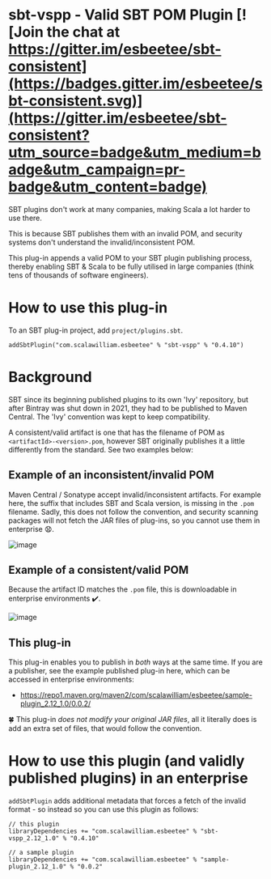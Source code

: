 # sbt-vspp - Valid SBT POM Plugin [![Join the chat at https://gitter.im/esbeetee/sbt-consistent](https://badges.gitter.im/esbeetee/sbt-consistent.svg)](https://gitter.im/esbeetee/sbt-consistent?utm_source=badge&utm_medium=badge&utm_campaign=pr-badge&utm_content=badge)



SBT plugins don't work at many companies, making Scala a lot harder to use there.

This is because SBT publishes them with an invalid POM, and security systems don't understand the invalid/inconsistent POM.

This plug-in appends a valid POM to your SBT plugin publishing process, thereby enabling SBT & Scala to be fully utilised in large companies (think tens of thousands of software engineers).

# How to use this plug-in

To an SBT plug-in project, add `project/plugins.sbt`.

```
addSbtPlugin("com.scalawilliam.esbeetee" % "sbt-vspp" % "0.4.10")
```

# Background

SBT since its beginning published plugins to its own 'Ivy' repository, but after Bintray was shut down in 2021, they had to be published to Maven Central. The 'Ivy'  convention was kept to keep compatibility.

A consistent/valid artifact is one that has the filename of POM as `<artifactId>-<version>.pom`, however SBT originally publishes it a little differently from the standard. See two examples below:

## Example of an inconsistent/invalid POM

Maven Central / Sonatype accept invalid/inconsistent artifacts. For example here, the suffix that includes SBT and Scala version, is missing in the `.pom` filename. Sadly, this does not follow the convention, and security scanning packages will not fetch the JAR files of plug-ins, so you cannot use them in enterprise :anguished:.

![image](https://user-images.githubusercontent.com/2464813/178597966-df210914-bb8e-41c0-b9d0-7fd1cca5b0f8.png)

## Example of a consistent/valid POM

Because the artifact ID matches the `.pom` file, this is downloadable in enterprise environments :heavy_check_mark:.

![image](https://user-images.githubusercontent.com/2464813/178598043-37f5c4cb-f2d8-4066-943d-c10d806d3be5.png)

## This plug-in

This plug-in enables you to publish in *both* ways at the same time. If you are a publisher, see the example published plug-in here, which can be accessed in enterprise environments:

- https://repo1.maven.org/maven2/com/scalawilliam/esbeetee/sample-plugin_2.12_1.0/0.0.2/

:four_leaf_clover: This plug-in *does not modify your original JAR files*, all it literally does is add an extra set of files, that would follow the convention.

# How to use this plugin (and validly published plugins) in an enterprise

`addSbtPlugin` adds additional metadata that forces a fetch of the invalid format - so instead so you can use this plugin as follows:

```
// this plugin
libraryDependencies += "com.scalawilliam.esbeetee" % "sbt-vspp_2.12_1.0" % "0.4.10"

// a sample plugin
libraryDependencies += "com.scalawilliam.esbeetee" % "sample-plugin_2.12_1.0" % "0.0.2"
```
